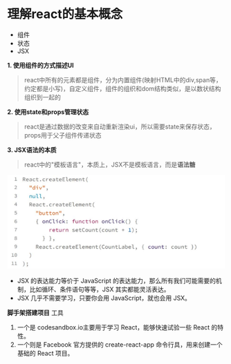 # 理解react的基本概念
- 组件
- 状态
- JSX

**1. 使用组件的方式描述UI**
   >react中所有的元素都是组件，分为内置组件(映射HTML中的div,span等，约定都是小写)，自定义组件，组件的组织和dom结构类似，是以数状结构组织到一起的

**2. 使用state和props管理状态**
  > react是通过数据的改变来自动重新渲染ui，所以需要state来保存状态，props用于父子组件传递状态

**3. JSX语法的本质**
   >react中的"模板语言"，本质上，JSX不是模板语言，而是**语法糖**

   ![图片描述](./image/QQ截图20210725161311.png)
   - JSX 的表达能力等价于 JavaScript 的表达能力，那么所有我们可能需要的机制，比如循环、条件语句等等，JSX 其实都能灵活表达。
   - JSX 几乎不需要学习，只要你会用 JavaScript，就也会用 JSX。

**脚手架搭建项目**
工具
1. 一个是 codesandbox.io主要用于学习 React，能够快速试验一些 React 的特性。
2. 一个则是 Facebook 官方提供的 create-react-app 命令行具，用来创建一个基础的 React 项目。